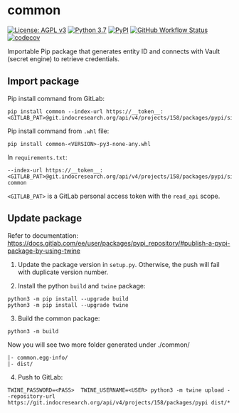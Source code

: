 # common

[![License: AGPL v3](https://img.shields.io/badge/License-AGPL_v3-blue.svg?style=for-the-badge)](https://www.gnu.org/licenses/agpl-3.0)
[![Python 3.7](https://img.shields.io/badge/python-3.7-green?style=for-the-badge)](https://www.python.org/)
[![PyPI](https://img.shields.io/pypi/v/pilot-platform-common?style=for-the-badge)](https://pypi.org/project/pilot-platform-common/)
[![GitHub Workflow Status](https://img.shields.io/github/workflow/status/pilotdataplatform/common/Run%20Tests?style=for-the-badge)](https://github.com/PilotDataPlatform/common/actions)
[![codecov](https://img.shields.io/codecov/c/github/PilotDataPlatform/common?style=for-the-badge)](https://codecov.io/gh/PilotDataPlatform/common)


Importable Pip package that generates entity ID and connects with Vault (secret engine) to retrieve credentials.

## Import package
Pip install command from GitLab:
```
pip install common --index-url https://__token__:<GITLAB_PAT>@git.indocresearch.org/api/v4/projects/158/packages/pypi/simple
```

Pip install command from `.whl` file:
```
pip install common-<VERSION>-py3-none-any.whl
```

In `requirements.txt`:
```
--index-url https://__token__:<GITLAB_PAT>@git.indocresearch.org/api/v4/projects/158/packages/pypi/simple
common
```

`<GITLAB_PAT>` is a GitLab personal access token with the `read_api` scope.

## Update package
Refer to documentation: https://docs.gitlab.com/ee/user/packages/pypi_repository/#publish-a-pypi-package-by-using-twine

1. Update the package version in `setup.py`. Otherwise, the push will fail with duplicate version number.

2. Install the python `build` and `twine` package:
```
python3 -m pip install --upgrade build
python3 -m pip install --upgrade twine
```

3. Build the common package:
```
python3 -m build
```

Now you will see two more folder generated under ./common/
```
|- common.egg-info/
|- dist/
```

4. Push to GitLab:
```
TWINE_PASSWORD=<PASS>  TWINE_USERNAME=<USER> python3 -m twine upload --repository-url https://git.indocresearch.org/api/v4/projects/158/packages/pypi dist/*
```
